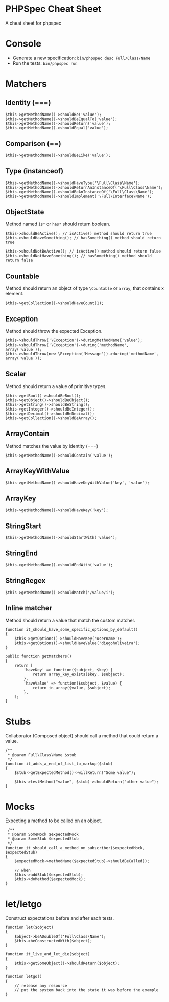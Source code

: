 PHPSpec Cheat Sheet
===================
A cheat sheet for phpspec
# Console
* Generate a new specification: `bin/phpspec desc Full/Class/Name`
* Run the tests: `bin/phpspec run`
# Matchers

## Identity (===)

    $this->getMethodName()->shouldBe('value');
    $this->getMethodName()->shouldBeEqualTo('value');
    $this->getMethodName()->shouldReturn('value');
    $this->getMethodName()->shouldEqual('value');
## Comparison (==)

    $this->getMethodName()->shouldBeLike('value');
## Type (instanceof)

    $this->getMethodName()->shouldHaveType('\Full\Class\Name');
    $this->getMethodName()->shouldReturnAnInstanceOf('\Full\Class\Name');
    $this->getMethodName()->shouldBeAnInstanceOf('\Full\Class\Name');
    $this->getMethodName()->shouldImplement('\Full\Interface\Name');
## ObjectState
Method named `is*` or `has*` should return boolean.

    $this->shouldBeActive(); // isActive() method should return true
    $this->shouldHaveSomething(); // hasSomething() method should return true

    $this->shouldNotBeActive(); // isActive() method should return false
    $this->shouldNotHaveSomething(); // hasSomething() method should return false
## Countable
Method should return an object of type `\Countable` or `array`, that contains x element.

    $this->getCollection()->shouldHaveCount(1);
## Exception
Method should throw the expected Exception.

    $this->shouldThrow('\Exception')->duringMethodName('value');
    $this->shouldThrow('\Exception')->during('methodName', array('value'));
    $this->shouldThrow(new \Exception('Message'))->during('methodName', array('value'));
## Scalar
Method should return a value of primitive types.

    $this->getBool()->shouldBeBool();
    $this->getObject()->shouldBeObject();
    $this->getString()->shouldBeString();
    $this->getInteger()->shouldBeInteger();
    $this->getDecimal()->shouldBeDecimal();
    $this->getCollection()->shouldBeArray();
## ArrayContain
Method matches the value by identity (===)

    $this->getMethodName()->shouldContain('value');
## ArrayKeyWithValue

    $this->getMethodName()->shouldHaveKeyWithValue('key', 'value');
## ArrayKey

    $this->getMethodName()->shouldHaveKey('key');
## StringStart

    $this->getMethodName()->shouldStartWith('value');
## StringEnd

    $this->getMethodName()->shouldEndWith('value');
## StringRegex

    $this->getMethodName()->shouldMatch('/value/i');
## Inline matcher
Method should return a value that match the custom matcher.

    function it_should_have_some_specific_options_by_default()
    {
        $this->getOptions()->shouldHaveKey('username');
        $this->getOptions()->shouldHaveValue('diegoholiveira');
    }

    public function getMatchers()
    {
        return [
            'haveKey' => function($subject, $key) {
                return array_key_exists($key, $subject);
            },
            'haveValue' => function($subject, $value) {
                return in_array($value, $subject);
            },
        ];
    }
# Stubs
Collaborator (Composed object) should call a method that could return a value.

    /**
     * @param Full\Class\Name $stub
     */
    function it_adds_a_end_of_list_to_markup($stub)
    {
        $stub->getExpectedMethod()->willReturn("Some value");

        $this->testMethod("value", $stub)->shouldReturn("other value");
    }
# Mocks
Expecting a method to be called on an object.

     /**
     * @param SomeMock $expectedMock
     * @param SomeStub $expectedStub
     */
    function it_should_call_a_method_on_subscriber($expectedMock, $expectedStub)
    {
        $expectedMock->methodName($expectedStub)->shouldBeCalled();

        // when
        $this->addStub($expectedStub);
        $this->doMethod($expectedMock);
    }
# let/letgo
Construct expectations before and after each tests.

    function let($object)
    {
        $object->beADoubleOf('Full\Class\Name');
        $this->beConstructedWith($object);
    }

    function it_live_and_let_die($object)
    {
        $this->getSomeObject()->shouldReturn($object);
    }

    function letgo()
    {
        // release any resource
        // put the system back into the state it was before the example
    }
